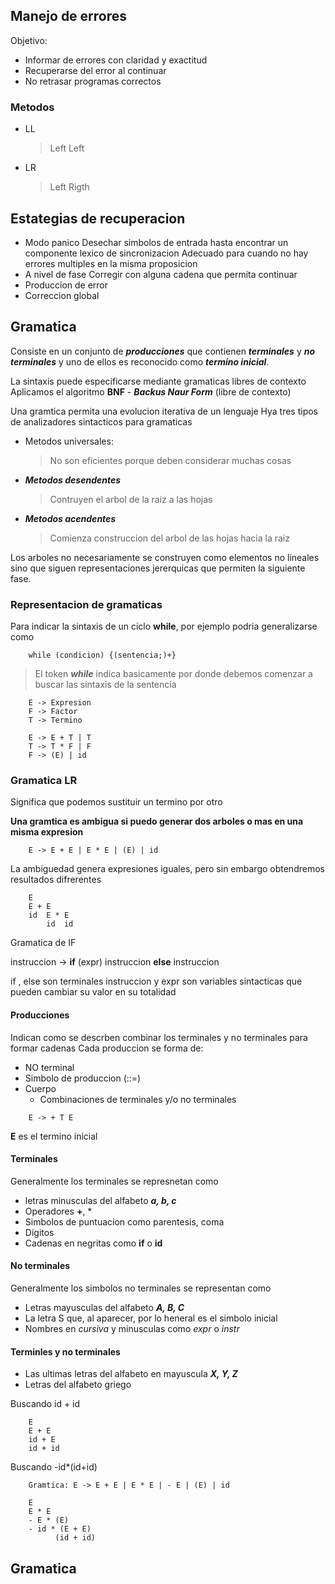 ## Manejo de errores
Objetivo:
- Informar de errores con claridad y exactitud
- Recuperarse del error al continuar
- No retrasar programas correctos

### Metodos
- LL 
	>Left Left
- LR
	>Left Rigth

## Estategias de recuperacion
- Modo panico
	Desechar simbolos de entrada hasta encontrar un componente lexico de sincronizacion
	Adecuado para cuando no hay errores multiples en la misma proposicion
- A nivel de fase
	Corregir con alguna cadena que permita continuar
- Produccion de error
- Correccion global

## Gramatica

Consiste en un conjunto de ***producciones*** que contienen ***terminales*** y ***no terminales*** y uno de ellos es reconocido como ***termino inicial***.

La sintaxis puede especificarse mediante gramaticas libres de contexto
	Aplicamos el algoritmo **BNF** - ***Backus Naur Form*** (libre de contexto)
	
Una gramtica permita  una evolucion iterativa de un lenguaje
Hya tres tipos de analizadores sintacticos para gramaticas
- Metodos universales: 
	>No son eficientes porque deben considerar muchas cosas
- ***Metodos desendentes***
	>Contruyen el arbol de la raiz a las hojas
- ***Metodos acendentes***
	> Comienza construccion del arbol de las hojas hacia la raiz

Los arboles no necesariamente se construyen como elementos no lineales sino que siguen representaciones  jererquicas que permiten la siguiente fase.

### Representacion de gramaticas
Para indicar la sintaxis de un ciclo **while**, por ejemplo podria generalizarse como 
```
	while (condicion) {(sentencia;)+}
```
> El token ***while*** indica basicamente por donde debemos comenzar a buscar las sintaxis de la sentencia

~~~
	E -> Expresion
	F -> Factor
	T -> Termino
	
	E -> E + T | T
	T -> T * F | F
	F -> (E) | id
~~~

### Gramatica LR
Significa que podemos sustituir un termino por otro

**Una gramtica es ambigua si puedo generar dos arboles o mas en una misma expresion**

~~~
	E -> E + E | E * E | (E) | id
~~~
La ambiguedad genera expresiones iguales, pero sin embargo obtendremos resultados difrerentes

~~~
	E 
	E + E
	id  E * E
		id  id
~~~

Gramatica de IF

instruccion -> **if** (expr) instruccion **else** instruccion

if , else son terminales 
instruccion y expr son variables sintacticas que pueden cambiar su valor en su totalidad

#### Producciones
Indican como se descrben combinar los terminales y no terminales para formar cadenas
Cada produccion se forma de:
- NO terminal 
- Simbolo de produccion (::=)
- Cuerpo
	- Combinaciones de terminales y/o no terminales
~~~
	E -> + T E
~~~
**E** es el termino inicial

#### Terminales
Generalmente los terminales se represnetan como 
- letras minusculas del alfabeto ***a, b, c***
- Operadores **+**, *
- Simbolos de puntuacion como parentesis, coma
- Digitos 
- Cadenas en negritas como **if** o **id**

#### No terminales
Generalmente los simbolos no terminales se representan como
- Letras mayusculas del alfabeto ***A, B, C***
- La letra S que, al aparecer, por lo heneral es el simbolo inicial
- Nombres en *cursiva* y minusculas como *expr* o *instr*

#### Terminles y no terminales
- Las ultimas letras del alfabeto en mayuscula ***X, Y, Z***
- Letras del alfabeto griego

Buscando id + id
~~~
	E 
	E + E
	id + E
	id + id
~~~

Buscando -id*(id+id)
~~~
	Gramtica: E -> E + E | E * E | - E | (E) | id

	E
	E * E
	- E * (E)
	- id * (E + E)
		  (id + id)
~~~


## Gramatica 